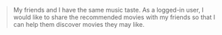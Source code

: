 >My friends and I have the same music taste. As a logged-in user, I would like to share the recommended movies with my friends so that I can help them 
discover movies they may like.
